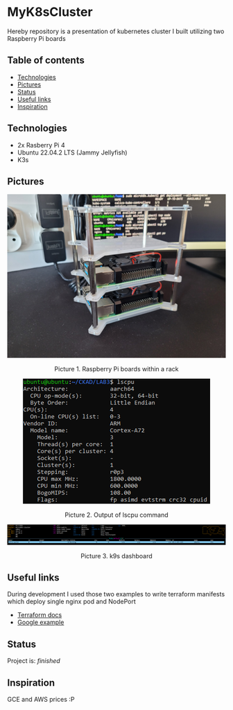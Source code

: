 # MyK8sCluster
Hereby repository is a presentation of kubernetes cluster I built utilizing two Raspberry Pi boards


## Table of contents
* [Technologies](#technologies)
* [Pictures](#pictures)
* [Status](#status)
* [Useful links](#useful_links)
* [Inspiration](#inspiration)


## Technologies
* 2x Rasberry Pi 4
* Ubuntu 22.04.2 LTS (Jammy Jellyfish)
* K3s


## Pictures
![RaspberryPiBoards](docs/RaspberryBoards.jpg)

<p style="text-align: center">Picture 1. Raspberry Pi boards within a rack</p>

<p align="center">
    <img src="docs/lscpu.png">
</p>

<p style="text-align: center">Picture 2. Output of lscpu command</p>

<p align="center">
    <img src="docs/k9s.png">
</p>

<p style="text-align: center">Picture 3. k9s dashboard</p>


## Useful links
During development I used those two examples to write terraform manifests which deploy single nginx pod and NodePort
- [Terraform docs](https://registry.terraform.io/providers/hashicorp/kubernetes/latest/docs/resources/pod)
- [Google example](https://github.com/terraform-google-modules/terraform-google-kubernetes-engine/blob/v30.2.0/examples/deploy_service/main.tf)

## Status
Project is: _finished_


## Inspiration
GCE and AWS prices :P 